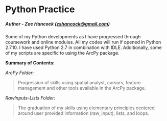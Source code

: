 Python Practice
==============
##### Author - Zac Hancock (zshancock@gmail.com)

Some of my Python developments as I have progressed through coursework and online modules. 
All my codes will run if opened in Python 2.7.10. I have used Python 2.7 in combination with IDLE.
Additionally, some of my scripts are specific to using the ArcPy package.

**Summary of Contents:**

*ArcPy Folder:*
>Progression of skills using spatial analyst, cursors, feature management and other tools 
>available in the ArcPy package. 

*RawInputs-Lists Folder:*
>The graduation of my skills using elementary principles centered around user provided
>information (raw_input), lists, and loops.
